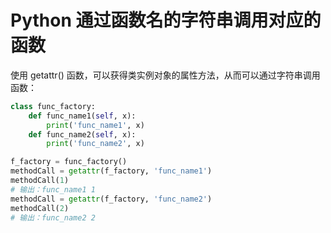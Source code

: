 # Python 通过函数名的字符串调用对应的函数

使用 getattr() 函数，可以获得类实例对象的属性方法，从而可以通过字符串调用函数：

```python
class func_factory:
    def func_name1(self, x):
        print('func_name1', x)
    def func_name2(self, x):
        print('func_name2', x)

f_factory = func_factory()
methodCall = getattr(f_factory, 'func_name1')
methodCall(1)
# 输出：func_name1 1
methodCall = getattr(f_factory, 'func_name2')
methodCall(2)
# 输出：func_name2 2
```